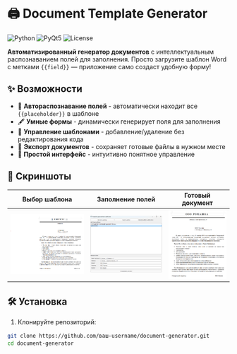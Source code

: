 # 🖨️ Document Template Generator

![Python](https://img.shields.io/badge/python-3.8%2B-blue)
![PyQt5](https://img.shields.io/badge/PyQt5-5.15-green)
![License](https://img.shields.io/badge/license-MIT-yellow)

**Автоматизированный генератор документов** с интеллектуальным распознаванием полей для заполнения. Просто загрузите шаблон Word с метками `{{field}}` — приложение само создаст удобную форму!

## ✨ Возможности

- 🧩 **Автораспознавание полей** - автоматически находит все `{{placeholder}}` в шаблоне
- 🖋️ **Умные формы** - динамически генерирует поля для заполнения
- 📂 **Управление шаблонами** - добавление/удаление без редактирования кода
- 💾 **Экспорт документов** - сохраняет готовые файлы в нужном месте
- 🎨 **Простой интерфейс** - интуитивно понятное управление

## 📸 Скриншоты

| Выбор шаблона | Заполнение полей | Готовый документ |
|--------------|----------------|----------------|
| ![Выбор шаблона](screenshots/template_select.png) | ![Заполнение](screenshots/form_fill.png) | ![Результат](screenshots/result.png) |

## 🛠 Установка

1. Клонируйте репозиторий:
```bash
git clone https://github.com/ваш-username/document-generator.git
cd document-generator
